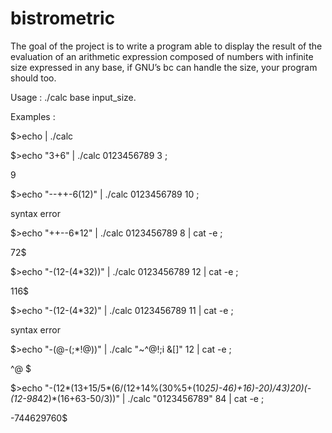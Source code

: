 # bistrometric
The goal of the project is to write a program able to display the result of the evaluation 
of an arithmetic expression composed of numbers with infinite size expressed in any base, 
if GNU’s bc can handle the size, your program should too.

Usage : ./calc base input_size.

Examples :

$>echo  | ./calc

$>echo "3+6" | ./calc 0123456789 3 ;

9

$>echo "--++-6(12)" | ./calc 0123456789 10 ;

syntax error

$>echo "++--6*12" | ./calc 0123456789 8 | cat -e ;

72$

$>echo "-(12-(4*32))" | ./calc 0123456789 12 | cat -e ;

116$

$>echo "-(12-(4*32)"  | ./calc 0123456789 11 | cat -e ;

syntax error

$>echo "-(@-(;*\!@))"  | ./calc "~^@\!;i &[]" 12 | cat -e ;

^@ $

$>echo "-(12*(13+15/5*(6/(12+14%(30%5+(10*25)-46)+16)-20)/43)*20)*(-(12-98*42)*(16+63-50/3))"  | ./calc "0123456789" 84 | cat -e ;

-744629760$
